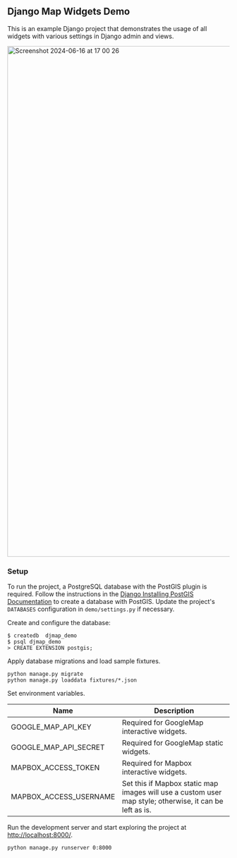 ## Django Map Widgets Demo

This is an example Django project that demonstrates the usage of all widgets with various settings in Django admin and views.

<img width="1158" alt="Screenshot 2024-06-16 at 17 00 26" src="https://github.com/erdem/django-map-widgets/assets/1518272/adc78ac4-4a09-4423-92a9-5b3c44b996f5">

### Setup

To run the project, a PostgreSQL database with the PostGIS plugin is required. Follow the instructions in the [Django Installing PostGIS Documentation](https://docs.djangoproject.com/en/5.0/ref/contrib/gis/install/postgis/#post-installation) to create a database with PostGIS. Update the project's `DATABASES` configuration in `demo/settings.py` if necessary.

Create and configure the database:

```shell
$ createdb  djmap_demo
$ psql djmap_demo
> CREATE EXTENSION postgis;
```

Apply database migrations and load sample fixtures.

```shell
python manage.py migrate
python manage.py loaddata fixtures/*.json
```

Set environment variables.

| Name                   | Description                                                                                             |
|------------------------|---------------------------------------------------------------------------------------------------------|
| GOOGLE_MAP_API_KEY     | Required for GoogleMap interactive widgets.                                                             |
| GOOGLE_MAP_API_SECRET  | Required for GoogleMap static widgets.                                                                  |
| MAPBOX_ACCESS_TOKEN    | Required for Mapbox interactive widgets.                                                                |
| MAPBOX_ACCESS_USERNAME | Set this if Mapbox static map images will use a custom user map style; otherwise, it can be left as is. |


Run the development server and start exploring the project at [http://localhost:8000/](http://localhost:8000/). 

```shell
python manage.py runserver 0:8000
```


